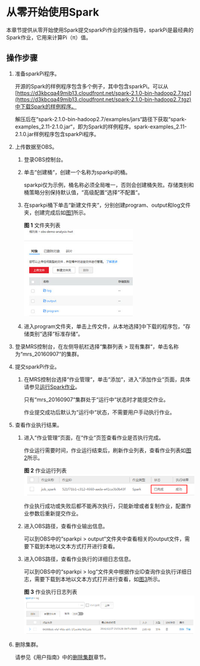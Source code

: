 # 从零开始使用Spark<a name="ZH-CN_TOPIC_0173178541"></a>

本章节提供从零开始使用Spark提交sparkPi作业的操作指导，sparkPi是最经典的Spark作业，它用来计算Pi（π）值。

## 操作步骤<a name="sd2a57331ab704780bbe437bd73c7c8de"></a>

1.  <a name="l73a12356415f4048981acfcdd6579007"></a>准备sparkPi程序。

    开源的Spark的样例程序包含多个例子，其中包含sparkPi。可以从[https://d3kbcqa49mib13.cloudfront.net/spark-2.1.0-bin-hadoop2.7.tgz](https://d3kbcqa49mib13.cloudfront.net/spark-2.1.0-bin-hadoop2.7.tgz)中下载Spark的样例程序。

    解压后在“spark-2.1.0-bin-hadoop2.7/examples/jars“路径下获取“spark-examples\_2.11-2.1.0.jar“，即为Spark的样例程序。spark-examples\_2.11-2.1.0.jar样例程序包含sparkPi程序。

2.  上传数据至OBS。
    1.  登录OBS控制台。
    2.  单击“创建桶“，创建一个名称为sparkpi的桶。

        sparkpi仅为示例，桶名称必须全局唯一，否则会创建桶失败。存储类别和桶策略分别保持默认值，“高级配置“选择“不配置“。

    3.  在sparkpi桶下单击“新建文件夹“，分别创建program、output和log文件夹，创建完成后如[图1](#feb7f851ced0f44e9aafe1d249526e5b6)所示。

        **图 1**  文件夹列表<a name="feb7f851ced0f44e9aafe1d249526e5b6"></a>  
        ![](figures/文件夹列表.jpg "文件夹列表")

    4.  进入program文件夹，单击上传文件，从本地选择[1](#l73a12356415f4048981acfcdd6579007)中下载的程序包，“存储类别“选择“标准存储“。

3.  登录MRS控制台，在左侧导航栏选择“集群列表 \> 现有集群“，单击名称为“mrs\_20160907“的集群。
4.  提交sparkPi作业。
    1.  在MRS控制台选择“作业管理“，单击“添加“，进入“添加作业“页面，具体请参见[运行Spark作业](运行Spark作业.md)。

        只有“mrs\_20160907“集群处于“运行中“状态时才能提交作业。

        作业提交成功后默认为“运行中“状态，不需要用户手动执行作业。

5.  查看作业执行结果。
    1.  进入“作业管理“页面，在“作业“页签查看作业是否执行完成。

        作业运行需要时间，作业运行结束后，刷新作业列表，查看作业列表如[图2](#f2070161a2a8f4d42b0d0ef65c3d4f2de)所示。

        **图 2**  作业运行列表<a name="f2070161a2a8f4d42b0d0ef65c3d4f2de"></a>  
        ![](figures/作业运行列表.png "作业运行列表")

        作业执行成功或失败后都不能再次执行，只能新增或者复制作业，配置作业参数后重新提交作业。

    2.  进入OBS路径，查看作业输出信息。

        可以到OBS中的“sparkpi \> output“文件夹中查看相关的output文件，需要下载到本地以文本方式打开进行查看。

    3.  进入OBS路径，查看作业执行的详细日志信息。

        可以到OBS中的“sparkpi \> log“文件夹中根据作业ID查询作业执行详细日志，需要下载到本地以文本方式打开进行查看，如[图3](#f737cd19ea8054e3b93217e2d9c2b63bd)所示。

        **图 3**  作业执行日志列表<a name="f737cd19ea8054e3b93217e2d9c2b63bd"></a>  
        ![](figures/作业执行日志列表.png "作业执行日志列表")

6.  删除集群。

    请参见《用户指南》中的[删除集群](删除集群.md)章节。


